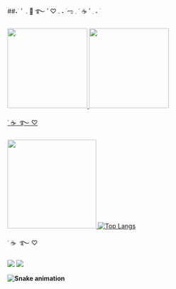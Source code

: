   ##˖ ࣪  ﾟ .  :swan:  ࿐  ﾟ♡ . ˖ ࣪ ಌ  𓈒 ˙ :coffee: ﾟ𓈒 ˖ ࣪ 

<div>
<a href="https://github.com/sayuts">
<img height="180em" src="https://github-readme-stats.vercel.app/api/top-langs/?username=sayuts&layout=compact&langs_count=7&theme=buefy"/>
<img height="180em" src="https://github-readme-stats.vercel.app/api/pin/?username=sayuts&repo=github-readme-stats&cache_seconds=86400&theme=buefy"/>
</div>

˙ :coffee:  ּ  ࿐  ♡ 

<div style="display: inline_block">
  
<img height="200em" src="https://github-readme-stats.vercel.app/api?username=sayuts&count_private=true&show_icons=true&hide_border=true&bg_color=0D1117&text_color=C91800&title_color=C91800&icon_color=C91800" /> [![Top Langs](https://github-readme-stats.vercel.app/api/top-langs/?username=sayuts&hide_progress=true&hide_border=true&bg_color=0D1117&text_color=C91800&title_color=C91800&icon_color=C91800)](https://github.com/sayuts/github-readme-stats)

˙ :coffee:  ּ  ࿐  ♡
    
[<img src="https://img.shields.io/badge/linkedin-%230D1117.svg?&style=for-the-badge&logo=linkedin&logoColor=C91800" />](https://www.linkedin.com/in/nicolyteixeira/) 
[<img src="https://img.shields.io/badge/-Behance-0D1117?style=for-the-badge&logo=behance&logoColor=C91800" />](https://behance.net/nico-ly)

 **![Snake animation](https://github.com/sayuts/sayuts/blob/output/github-contribution-grid-snake.svg)**
